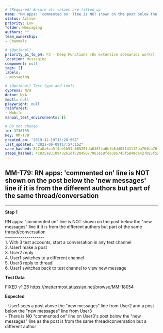 ```yaml
---
# (Required) Ensure all values are filled up
name: "RN apps: 'commented on' line is NOT shown on the post below the 'new messages' line if it is from the different authors but part of the same thread/conversation"
status: Active
priority: Low
folder: Messaging
authors: ""
team_ownership: 
- Channels

# (Optional)
priority_p1_to_p4: P3 - Deep Functions (Do extensive scenarios work?)
location: Messaging
component: null
tags: []
labels: 
- messaging

# (Optional) Test type and tools
cypress: N/A
detox: N/A
mmctl: null
playwright: null
rainforest: 
- Mobile
manual_test_environments: []

# Do not change
id: 3736155
key: MM-T79
created_on: "2019-12-19T15:28:56Z"
last_updated: "2022-09-09T17:57:15Z"
case_hashed: 847a8a6ca5f4ee1b51a66529fda0387ba6bfb8d405143112ba704bb76f7bf5de92a4a53245f98a55eed6eab1bdbcc6b7
steps_hashed: 4c835a8310943261df72045077903e19fde386745f5849ca427b85f52750beb7822f52f8fccfc3aa12e289eff39e17b7
---
```


<!-- (Auto-generated) Based on frontmatter's "key" and "name" -->

## MM-T79: RN apps: 'commented on' line is NOT shown on the post below the 'new messages' line if it is from the different authors but part of the same thread/conversation

---

**Step 1**

RN apps: "commented on" line is NOT shown on the post below the "new messages" line if it is from the different authors but part of the same thread/conversation\
\--------------------\
1\. With 3 test accounts, start a conversation in any test channel\
2\. User1 make a post\
3\. User2 reply\
4\. User1 switches to a different channel\
5\. User3 reply to thread\
6\. User1 switches back to test channel to view new message

**Test Data**

FIXED v1.26 <https://mattermost.atlassian.net/browse/MM-18054>

**Expected**

\- User1 sees a post above the "new messages" line from User2 and a post below the "new messages" line from User3\
\- There is NO "commented on" line on User3's post below the "new messages" line as the post is from the same thread/conversation but a different author

